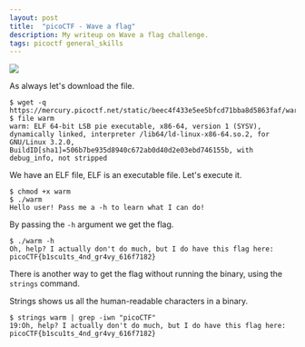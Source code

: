 ```yaml
---
layout: post
title:  "picoCTF - Wave a flag"
description: My writeup on Wave a flag challenge.
tags: picoctf general_skills
---
```


![](https://i.imgur.com/W7Meelc.png)

As always let's download the file.

```
$ wget -q https://mercury.picoctf.net/static/beec4f433e5ee5bfcd71bba8d5863faf/warm
$ file warm 
warm: ELF 64-bit LSB pie executable, x86-64, version 1 (SYSV), dynamically linked, interpreter /lib64/ld-linux-x86-64.so.2, for GNU/Linux 3.2.0, BuildID[sha1]=506b7be935d8940c672ab0d40d2e03ebd746155b, with debug_info, not stripped
```

We have an ELF file, ELF is an executable file. Let's execute it.

```
$ chmod +x warm 
$ ./warm 
Hello user! Pass me a -h to learn what I can do!
```

By passing the `-h` argument we get the flag.

```
$ ./warm -h
Oh, help? I actually don't do much, but I do have this flag here: picoCTF{b1scu1ts_4nd_gr4vy_616f7182}
```

There is another way to get the flag without running the binary, using the `strings` command.

Strings shows us all the human-readable characters in a binary.

```
$ strings warm | grep -iwn "picoCTF"
19:Oh, help? I actually don't do much, but I do have this flag here: picoCTF{b1scu1ts_4nd_gr4vy_616f7182}
```
